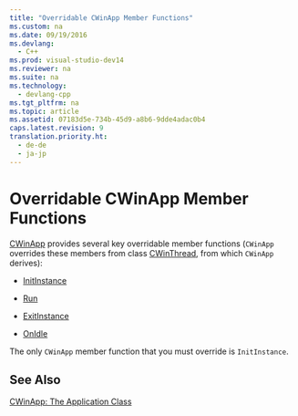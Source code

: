 ```yaml
---
title: "Overridable CWinApp Member Functions"
ms.custom: na
ms.date: 09/19/2016
ms.devlang: 
  - C++
ms.prod: visual-studio-dev14
ms.reviewer: na
ms.suite: na
ms.technology: 
  - devlang-cpp
ms.tgt_pltfrm: na
ms.topic: article
ms.assetid: 07183d5e-734b-45d9-a8b6-9dde4adac0b4
caps.latest.revision: 9
translation.priority.ht: 
  - de-de
  - ja-jp
---
```

# Overridable CWinApp Member Functions
[CWinApp](../vs140/CWinApp-Class.md) provides several key overridable member functions (`CWinApp` overrides these members from class [CWinThread](../vs140/CWinThread-Class.md), from which `CWinApp` derives):  
  
-   [InitInstance](../vs140/InitInstance-Member-Function.md)  
  
-   [Run](../vs140/Run-Member-Function.md)  
  
-   [ExitInstance](../vs140/ExitInstance-Member-Function.md)  
  
-   [OnIdle](../vs140/OnIdle-Member-Function.md)  
  
 The only `CWinApp` member function that you must override is `InitInstance`.  
  
## See Also  
 [CWinApp: The Application Class](../vs140/CWinApp--The-Application-Class.md)